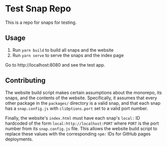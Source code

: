 # Test Snap Repo

This is a repo for snaps for testing.

## Usage

1. Run `yarn build` to build all snaps and the website
2. Run `yarn serve` to serve the snaps and the index page

Go to http://localhost:8080 and see the test app.

## Contributing

The website build script makes certain assumptions about the monorepo, its snaps, and the contents of the website. Specifically, it assumes that every other package in the `packages/` directory is a valid snap, and that each snap has a `snap.config.js` with `cliOptions.port` set to a valid port number.

Finally, the website's `index.html` must have each snap's `local:` ID hardcoded of the form `local:http://localhost:PORT` where `PORT` is the port number from its `snap.config.js` file. This allows the website build script to replace these values with the corresponding `npm:` IDs for GitHub pages deployments.
